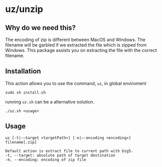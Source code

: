 # uz/unzip

## Why do we need this?
The encoding of zip is different between MacOS and Windows. The filename will be garbled if we extracted the file which is zipped from Windows.
This package assists you on extracting the file with the correct filename.

## Installation

This action allows you to use the command, `uz`, in global enviroment
```
sudo sh install.sh
```

running `uz.sh` can be a alternative solution.
```
./uz.sh <usage>
```

## Usage

```
uz [-t|-—target <targetPath>] [-e|—-encoding <encoding>] filename[.zip]

Default action is extract file to current path with big5.  
-t, --target: absolute path of target destination
-e, --encoding: encoding of zip file
```
